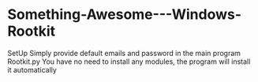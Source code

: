 # Something-Awesome---Windows-Rootkit
SetUp
Simply provide default emails and password in the main program Rootkit.py 
You have no need to install any modules, the program will install it automatically 